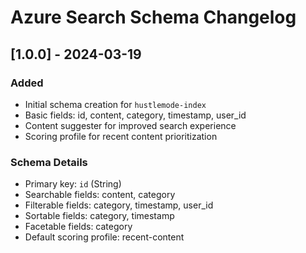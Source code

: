 # Azure Search Schema Changelog

## [1.0.0] - 2024-03-19
### Added
- Initial schema creation for `hustlemode-index`
- Basic fields: id, content, category, timestamp, user_id
- Content suggester for improved search experience
- Scoring profile for recent content prioritization

### Schema Details
- Primary key: `id` (String)
- Searchable fields: content, category
- Filterable fields: category, timestamp, user_id
- Sortable fields: category, timestamp
- Facetable fields: category
- Default scoring profile: recent-content 